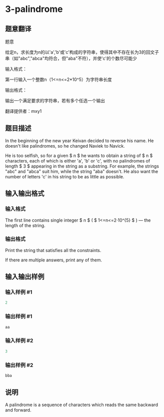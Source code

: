 # 3-palindrome

## 题意翻译

题意

给定n，求长度为n的以'a','b'或'c'构成的字符串，使得其中不存在长为3的回文子串（如"abc","abca"均符合，但"aba"不符），并使'c'的个数尽可能少

输入格式：

第一行输入一个整数n（1<=n<=2*10^5）为字符串长度

输出格式：

输出一个满足要求的字符串，若有多个任选一个输出

翻译提供者：mxy1

## 题目描述

In the beginning of the new year Keivan decided to reverse his name. He doesn't like palindromes, so he changed Naviek to Navick.

He is too selfish, so for a given $ n $ he wants to obtain a string of $ n $ characters, each of which is either 'a', 'b' or 'c', with no palindromes of length $ 3 $ appearing in the string as a substring. For example, the strings "abc" and "abca" suit him, while the string "aba" doesn't. He also want the number of letters 'c' in his string to be as little as possible.

## 输入输出格式

### 输入格式

The first line contains single integer $ n $ ( $ 1<=n<=2·10^{5} $ ) — the length of the string.

### 输出格式

Print the string that satisfies all the constraints.

If there are multiple answers, print any of them.

## 输入输出样例

### 输入样例 #1

```cpp
2

```
### 输出样例 #1

```cpp
aa

```
### 输入样例 #2

```cpp
3

```
### 输出样例 #2

```cpp
bba

```
## 说明

A palindrome is a sequence of characters which reads the same backward and forward.

